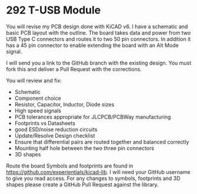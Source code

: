 # 292 T-USB Module

You will revise my PCB design done with KiCAD v6. I have a schematic and basic PCB layout with the outline. 
The board takes data and power from two USB Type C connectors and routes it to two 50 pin connectors. 
In addition it has a 45 pin connector to enable extending the board with an Alt Mode signal. 

I will send you a link to the GitHub branch with the existing design. You must fork this and deliver a
Pull Request with the corrections.

You will review and fix:

- Schematic
- Component choice
- Resistor, Capacitor, Inductor, Diode sizes
- High speed signals
- PCB tolerances appropriate for JLCPCB/PCBWay manufacturing
- Footprints vs Datasheets
- good ESD/noise reduction circuits
- Update/Resolve Design checklist
- Ensure that differential pairs are routed together and balanced correctly
- Mounting half hole between the two three pin connectors
- 3D shapes

Route the board Symbols and footprints are found in https://github.com/experientials/kicad-lib.
I will need your GitHub username to give you read access.
For any changes to symbols, footprints and 3D shapes please create a GitHub Pull Request against the library.
